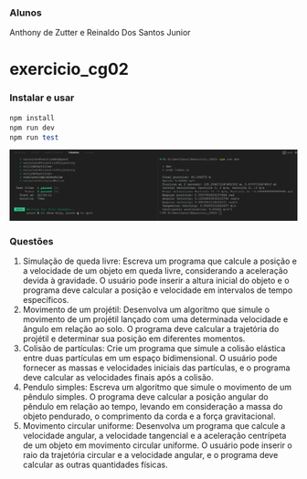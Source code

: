 ### Alunos
Anthony de Zutter e
Reinaldo Dos Santos Junior

# exercicio_cg02

### Instalar e usar

```ruby
npm install
npm run dev
npm run test
```

![Results](results.png)

### Questões

1. Simulação de queda livre: Escreva um programa que calcule a posição e a velocidade de um
   objeto em queda livre, considerando a aceleração devida à gravidade. O usuário pode inserir
   a altura inicial do objeto e o programa deve calcular a posição e velocidade em intervalos de
   tempo específicos.
2. Movimento de um projétil: Desenvolva um algoritmo que simule o movimento de um projétil
   lançado com uma determinada velocidade e ângulo em relação ao solo. O programa deve
   calcular a trajetória do projétil e determinar sua posição em diferentes momentos.
3. Colisão de partículas: Crie um programa que simule a colisão elástica entre duas partículas em
   um espaço bidimensional. O usuário pode fornecer as massas e velocidades iniciais das
   partículas, e o programa deve calcular as velocidades finais após a colisão.
4. Pendulo simples: Escreva um algoritmo que simule o movimento de um pêndulo simples. O
   programa deve calcular a posição angular do pêndulo em relação ao tempo, levando em
   consideração a massa do objeto pendurado, o comprimento da corda e a força gravitacional.
5. Movimento circular uniforme: Desenvolva um programa que calcule a velocidade angular, a
   velocidade tangencial e a aceleração centrípeta de um objeto em movimento circular
   uniforme. O usuário pode inserir o raio da trajetória circular e a velocidade angular, e o
   programa deve calcular as outras quantidades físicas.
